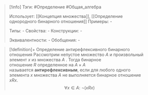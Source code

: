 > [!info]
> Тэги: #Определение #Общая_алгебра 
> 
> Использует: [[Концепция множества]], [[Определение однородного бинарного отношения]]
> Примеры: *-*
> 
> Типы: *-*
> Свойства: *-*
> Конструкции: *-*
> 
> Эквивалентности: *-*
> Обобщения: *-*

> [!definition]+ Определение антирефлексивного бинарного отношения
> Рассмотрим непустое множество $A$ и произвольный элемент $x$ из множества $A$ . Тогда бинарное отношение $R$ определенное на $A \times A$ называется **антирефлексивным**, если для любого одного элемента $x$ множества $A$ не выполняется бинарное отношение $xRx$.
> $$\forall x \in A: \ \neg(xRx)$$